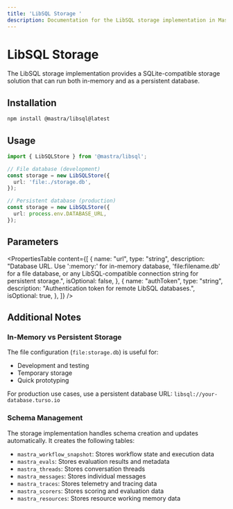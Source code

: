 ```yaml
---
title: 'LibSQL Storage '
description: Documentation for the LibSQL storage implementation in Mastra.
---
```


# LibSQL Storage

The LibSQL storage implementation provides a SQLite-compatible storage solution that can run both in-memory and as a persistent database.

## Installation

```bash copy
npm install @mastra/libsql@latest
```

## Usage

```typescript copy showLineNumbers
import { LibSQLStore } from '@mastra/libsql';

// File database (development)
const storage = new LibSQLStore({
  url: 'file:./storage.db',
});

// Persistent database (production)
const storage = new LibSQLStore({
  url: process.env.DATABASE_URL,
});
```

## Parameters

<PropertiesTable
content={[
{
name: "url",
type: "string",
description:
"Database URL. Use ':memory:' for in-memory database, 'file:filename.db' for a file database, or any LibSQL-compatible connection string for persistent storage.",
isOptional: false,
},
{
name: "authToken",
type: "string",
description: "Authentication token for remote LibSQL databases.",
isOptional: true,
},
]}
/>

## Additional Notes

### In-Memory vs Persistent Storage

The file configuration (`file:storage.db`) is useful for:

- Development and testing
- Temporary storage
- Quick prototyping

For production use cases, use a persistent database URL: `libsql://your-database.turso.io`

### Schema Management

The storage implementation handles schema creation and updates automatically. It creates the following tables:

- `mastra_workflow_snapshot`: Stores workflow state and execution data
- `mastra_evals`: Stores evaluation results and metadata
- `mastra_threads`: Stores conversation threads
- `mastra_messages`: Stores individual messages
- `mastra_traces`: Stores telemetry and tracing data
- `mastra_scorers`: Stores scoring and evaluation data
- `mastra_resources`: Stores resource working memory data
